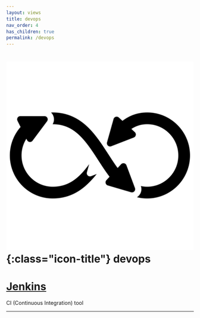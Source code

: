 ```yaml
---
layout: views
title: devops
nav_order: 4
has_children: true
permalink: /devops
---
```


# ![devops icon](/assets/images/icon/devops.png){:class="icon-title"} devops

# [Jenkins](/devops/jenkins)
CI (Continuous Integration) tool

---
